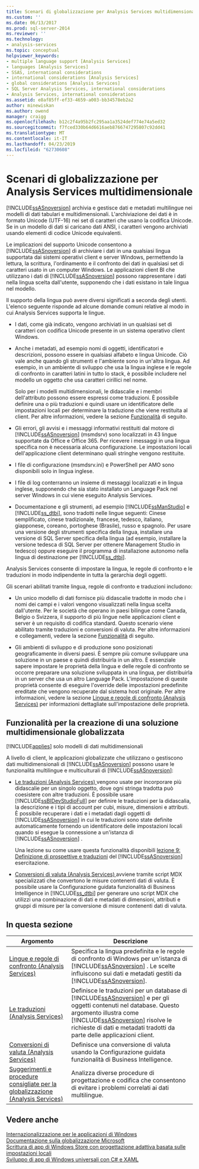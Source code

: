```yaml
---
title: Scenari di globalizzazione per Analysis Services multidimensionale | Microsoft Docs
ms.custom: ''
ms.date: 06/13/2017
ms.prod: sql-server-2014
ms.reviewer: ''
ms.technology:
- analysis-services
ms.topic: conceptual
helpviewer_keywords:
- multiple language support [Analysis Services]
- languages [Analysis Services]
- SSAS, international considerations
- international considerations [Analysis Services]
- global considerations [Analysis Services]
- SQL Server Analysis Services, international considerations
- Analysis Services, international considerations
ms.assetid: e8af85ff-ef33-4659-a003-bb34578eb2a2
author: minewiskan
ms.author: owend
manager: craigg
ms.openlocfilehash: b12c2f4a95b2fc295aa1a3524def774e74a5ed32
ms.sourcegitcommit: f7fced330b64d6616aeb8766747295807c92dd41
ms.translationtype: MT
ms.contentlocale: it-IT
ms.lasthandoff: 04/23/2019
ms.locfileid: "62730608"
---
```

# <a name="globalization-scenarios-for-analysis-services-multiidimensional"></a>Scenari di globalizzazione per Analysis Services multidimensionale
  [!INCLUDE[ssASnoversion](../includes/ssasnoversion-md.md)] archivia e gestisce dati e metadati multilingue nei modelli di dati tabulari e multidimensionali. L'archiviazione dei dati è in formato Unicode (UTF-16) nei set di caratteri che usano la codifica Unicode. Se in un modello di dati si caricano dati ANSI, i caratteri vengono archiviati usando elementi di codice Unicode equivalenti.  
  
 Le implicazioni del supporto Unicode consentono a [!INCLUDE[ssASnoversion](../includes/ssasnoversion-md.md)] di archiviare i dati in una qualsiasi lingua supportata dai sistemi operativi client e server Windows, permettendo la lettura, la scrittura, l'ordinamento e il confronto dei dati in qualsiasi set di caratteri usato in un computer Windows. Le applicazioni client BI che utilizzano i dati di [!INCLUDE[ssASnoversion](../includes/ssasnoversion-md.md)] possono rappresentare i dati nella lingua scelta dall'utente, supponendo che i dati esistano in tale lingua nel modello.  
  
 Il supporto della lingua può avere diversi significati a seconda degli utenti. L'elenco seguente risponde ad alcune domande comuni relative al modo in cui Analysis Services supporta le lingue.  
  
-   I dati, come già indicato, vengono archiviati in un qualsiasi set di caratteri con codifica Unicode presente in un sistema operativo client Windows.  
  
-   Anche i metadati, ad esempio nomi di oggetti, identificatori e descrizioni, possono essere in qualsiasi alfabeto e lingua Unicode. Ciò vale anche quando gli strumenti e l'ambiente sono in un'altra lingua. Ad esempio, in un ambiente di sviluppo che usa la lingua inglese e le regole di confronto in caratteri latini in tutto lo stack, è possibile includere nel modello un oggetto che usa caratteri cirillici nel nome.  
  
     Solo per i modelli multidimensionali, le didascalie e i membri dell'attributo possono essere espressi come traduzioni. È possibile definire una o più traduzioni e quindi usare un identificatore delle impostazioni locali per determinare la traduzione che viene restituita al client. Per altre informazioni, vedere la sezione [Funzionalità](#bkmk_features) di seguito.  
  
-   Gli errori, gli avvisi e i messaggi informativi restituiti dal motore di [!INCLUDE[ssASnoversion](../includes/ssasnoversion-md.md)] (msmdsrv) sono localizzati in 43 lingue supportate da Office e Office 365. Per ricevere i messaggi in una lingua specifica non è necessaria alcuna configurazione. Le impostazioni locali dell'applicazione client determinano quali stringhe vengono restituite.  
  
-   I file di configurazione (msmdsrv.ini) e PowerShell per AMO sono disponibili solo in lingua inglese.  
  
-   I file di log conterranno un insieme di messaggi localizzati e in lingua inglese, supponendo che sia stato installato un Language Pack nel server Windows in cui viene eseguito Analysis Services.  
  
-   Documentazione e gli strumenti, ad esempio [!INCLUDE[ssManStudio](../includes/ssmanstudio-md.md)] e [!INCLUDE[ss_dtbi](../includes/ss-dtbi-md.md)], sono tradotti nelle lingue seguenti: Cinese semplificato, cinese tradizionale, francese, tedesco, italiano, giapponese, coreano, portoghese (Brasile), russo e spagnolo. Per usare una versione degli strumenti specifica della lingua, installare una versione di SQL Server specifica della lingua (ad esempio, installare la versione tedesca di SQL Server per ottenere Management Studio in tedesco) oppure eseguire il programma di installazione autonomo nella lingua di destinazione per [!INCLUDE[ss_dtbi](../includes/ss-dtbi-md.md)].  
  
 Analysis Services consente di impostare la lingua, le regole di confronto e le traduzioni in modo indipendente in tutta la gerarchia degli oggetti.  
  
 Gli scenari abilitati tramite lingua, regole di confronto e traduzioni includono:  
  
-   Un unico modello di dati fornisce più didascalie tradotte in modo che i nomi dei campi e i valori vengono visualizzati nella lingua scelta dall'utente. Per le società che operano in paesi bilingue come Canada, Belgio o Svizzera, il supporto di più lingue nelle applicazioni client e server è un requisito di codifica standard. Questo scenario viene abilitato tramite traduzioni e conversioni di valuta. Per altre informazioni e collegamenti, vedere la sezione [Funzionalità](#bkmk_features) di seguito.  
  
-   Gli ambienti di sviluppo e di produzione sono posizionati geograficamente in diversi paesi. È sempre più comune sviluppare una soluzione in un paese e quindi distribuirla in un altro. È essenziale sapere impostare le proprietà della lingua e delle regole di confronto se occorre preparare una soluzione sviluppata in una lingua, per distribuirla in un server che usa un altro Language Pack. L'impostazione di queste proprietà consente di eseguire l'override delle impostazioni predefinite ereditate che vengono recuperate dal sistema host originale. Per altre informazioni, vedere la sezione [Lingue e regole di confronto &#40;Analysis Services&#41;](languages-and-collations-analysis-services.md) per informazioni dettagliate sull'impostazione delle proprietà.  
  
##  <a name="bkmk_features"></a> Funzionalità per la creazione di una soluzione multidimensionale globalizzata  
 [!INCLUDE[applies](../includes/applies-md.md)] solo modelli di dati multidimensionali  
  
 A livello di client, le applicazioni globalizzate che utilizzano o gestiscono dati multidimensionali di [!INCLUDE[ssASnoversion](../includes/ssasnoversion-md.md)] possono usare le funzionalità multilingue e multiculturali di [!INCLUDE[ssASnoversion](../includes/ssasnoversion-md.md)]:  
  
-   [Le traduzioni &#40;Analysis Services&#41; ](translations-analysis-services.md) vengono usate per incorporare più didascalie per un singolo oggetto, dove ogni stringa tradotta può coesistere con altre traduzioni. È possibile usare [!INCLUDE[ssBIDevStudioFull](../includes/ssbidevstudiofull-md.md)] per definire le traduzioni per la didascalia, la descrizione e i tipi di account per cubi, misure, dimensioni e attributi. È possibile recuperare i dati e i metadati dagli oggetti di [!INCLUDE[ssASnoversion](../includes/ssasnoversion-md.md)] in cui le traduzioni sono state definite automaticamente fornendo un identificatore delle impostazioni locali quando si esegue la connessione a un'istanza di [!INCLUDE[ssASnoversion](../includes/ssasnoversion-md.md)] .  
  
     Una lezione su come usare questa funzionalità disponibili [lezione 9: Definizione di prospettive e traduzioni](lesson-9-defining-perspectives-and-translations.md) del [!INCLUDE[ssASnoversion](../includes/ssasnoversion-md.md)] esercitazione.  
  
-   [Conversioni di valuta &#40;Analysis Services&#41; ](currency-conversions-analysis-services.md) avviene tramite script MDX specializzati che convertono le misure contenenti dati di valuta. È possibile usare la Configurazione guidata funzionalità di Business Intelligence in [!INCLUDE[ss_dtbi](../includes/ss-dtbi-md.md)] per generare uno script MDX che utilizzi una combinazione di dati e metadati di dimensioni, attributi e gruppi di misure per la conversione di misure contenenti dati di valuta.  
  
## <a name="in-this-section"></a>In questa sezione  
  
|Argomento|Descrizione|  
|-----------|-----------------|  
|[Lingue e regole di confronto &#40;Analysis Services&#41;](languages-and-collations-analysis-services.md)|Specifica la lingua predefinita e le regole di confronto di Windows per un'istanza di [!INCLUDE[ssASnoversion](../includes/ssasnoversion-md.md)] . Le scelte influiscono sui dati e metadati gestiti da [!INCLUDE[ssASnoversion](../includes/ssasnoversion-md.md)].|  
|[Le traduzioni &#40;Analysis Services&#41;](translations-analysis-services.md)|Definisce le traduzioni per un database di [!INCLUDE[ssASnoversion](../includes/ssasnoversion-md.md)] e per gli oggetti contenuti nel database. Questo argomento illustra come [!INCLUDE[ssASnoversion](../includes/ssasnoversion-md.md)] risolve le richieste di dati e metadati tradotti da parte delle applicazioni client.|  
|[Conversioni di valuta &#40;Analysis Services&#41;](currency-conversions-analysis-services.md)|Definisce una conversione di valuta usando la Configurazione guidata funzionalità di Business Intelligence.|  
|[Suggerimenti e procedure consigliate per la globalizzazione &#40;Analysis Services&#41;](globalization-tips-and-best-practices-analysis-services.md)|Analizza diverse procedure di progettazione e codifica che consentono di evitare i problemi correlati ai dati multilingue.|  
  
## <a name="see-also"></a>Vedere anche  
 [Internazionalizzazione per le applicazioni di Windows](/windows/desktop/Intl/international-support)   
 [Documentazione sulla globalizzazione Microsoft](/globalization/)   
 [Scrittura di app di Windows Store con progettazione adattiva basata sulle impostazioni locali](http://blogs.windows.com/buildingapps/2014/03/06/writing-windows-store-apps-with-locale-based-adaptive-design/)   
 [Sviluppo di app di Windows universali con C# e XAML](http://www.microsoftvirtualacademy.com/training-courses/developing-universal-windows-apps-with-c-and-xaml)  
  
  
